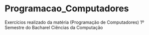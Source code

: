 # Programacao_Computadores
Exercícios realizado da matéria (Programação de Computadores) 1º Semestre do Bacharel Ciências da Computação 
